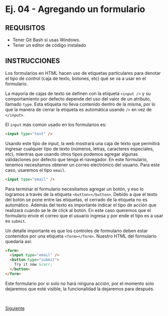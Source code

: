 # Ej. 04 - Agregando un formulario

## REQUISITOS
- Tener Git Bash si usas Windows.
- Tener un editor de código instalado

## INSTRUCCIONES

Los formularios en HTML hacen uso de etiquetas particulares para denotar el tipo
de _control_ (caja de texto, botones, etc) que se va a usar en el formulario.

La mayoría de cajas de texto se definen con la etiqueta `<input />` y su
comportamiento por defecto depende del uso del valor de un atributo, llamado
`type`. Esta etiqueta no lleva contenido dentro de la misma, por lo que la
manera de cerrar la etiqueta es automática usando `/>` en vez de `</input>`.

El `input` más común usado en los formularios es:

```html
<input type="text" />
```

Usando este tipo de _input_, la web mostrará una caja de texto que permitirá
ingresar cualquier tipo de texto (números, letras, caracteres especiales, etc),
mientras que usando otros tipos podemos agregar algunas validaciones por defecto
que tenga el navegador. En este formulario, tenemos necesitamos obtener un
correo electrónico del usuario. Para este caso, usaremos el tipo `email`.

```html
<input type="email" />
```

Para terminar el formulario necesitamos agregar un botón, y eso lo logramos a
través de la etiqueta `<button></button>`. Debido a que el texto del botón se
pone entre las etiquetas, el cerrado de la etiqueta no es automático. Además del
texto es importante indicar el tipo de acción que realizará cuando se le de
click al botón. En este caso queremos que el formulario envíe el correo que el
usuario ingresa y por ende el tipo es a usar es `submit`.

Un detalle importante es que los controles de formulario deben estar contenidos
por una etiqueta `<form></form>`. Nuestro HTML del formulario quedaría así:

```html
<form>
  <input type="email" />
  <button type="submit">
    Try it now &rarr;
  </button>
</form>
```

Este formulario por si solo no hará ninguna acción, por el momento solo
dejaremos que esté visible, la funcionalidad la dejaremos para después.

<br/>

[Siguiente](../reto-03)